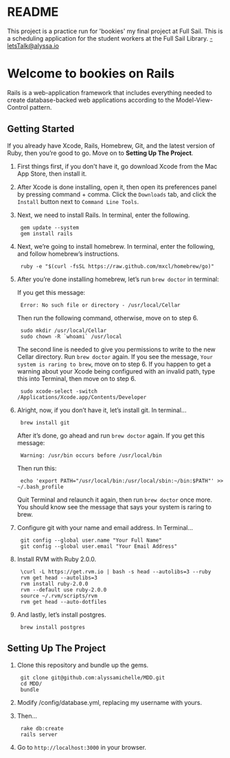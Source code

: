 # README

This project is a practice run for 'bookies' my final project at Full Sail.
This is a scheduling application for the student workers at the Full Sail Library.
-letsTalk@alyssa.io


# Welcome to bookies on Rails

Rails is a web-application framework that includes everything needed to create
database-backed web applications according to the Model-View-Control pattern.



## Getting Started

If you already have Xcode, Rails, Homebrew, Git, and the latest version of Ruby, then you’re good to go. Move on to **Setting Up The Project**.

1. First things first, if you don't have it, go download Xcode from the Mac App Store, then install it.

2. After Xcode is done installing, open it, then open its preferences panel by pressing command + comma. Click the `Downloads` tab, and click the `Install` button next to `Command Line Tools`.

3. Next, we need to install Rails. In terminal, enter the following.

		gem update --system
		gem install rails

4. Next, we’re going to install homebrew. In terminal, enter the following, and follow homebrew’s instructions.

		ruby -e "$(curl -fsSL https://raw.github.com/mxcl/homebrew/go)"
		
5. After you’re done installing homebrew, let’s run `brew doctor` in terminal:
		
	If you get this message:
	
		Error: No such file or directory - /usr/local/Cellar
		
	Then run the following command, otherwise, move on to step 6.

		sudo mkdir /usr/local/Cellar
		sudo chown -R `whoami` /usr/local

	The second line is needed to give you permissions to write to the new Cellar directory. Run `brew doctor` again. If you see the message, `Your system is raring to brew`, move on to step 6. If you happen to get a warning about your Xcode being configured with an invalid path, type this into Terminal, then move on to step 6.
	
		sudo xcode-select -switch /Applications/Xcode.app/Contents/Developer

6. Alright, now, if you don’t have it, let’s install git. In terminal...

		brew install git
		
	After it’s done, go ahead and run `brew doctor` again. If you get this message:
	
		Warning: /usr/bin occurs before /usr/local/bin
		
	Then run this:
	
		echo 'export PATH="/usr/local/bin:/usr/local/sbin:~/bin:$PATH"' >> ~/.bash_profile
		
	Quit Terminal and relaunch it again, then run `brew doctor` once more. You should know see the message that says your system is raring to brew.
	
7. Configure git with your name and email address. In Terminal...

		git config --global user.name "Your Full Name"
		git config --global user.email "Your Email Address"

8. Install RVM with Ruby 2.0.0.

		\curl -L https://get.rvm.io | bash -s head --autolibs=3 --ruby
		rvm get head --autolibs=3
		rvm install ruby-2.0.0
		rvm --default use ruby-2.0.0
		source ~/.rvm/scripts/rvm
		rvm get head --auto-dotfiles
		
9. And lastly, let’s install postgres.

		brew install postgres
		
## Setting Up The Project

1. Clone this repository and bundle up the gems.
		
		git clone git@github.com:alyssamichelle/MDD.git
		cd MDD/
		bundle

3. Modify /config/database.yml, replacing my username with yours.
4. Then...

		rake db:create
		rails server
		
5. Go to `http://localhost:3000` in your browser.
